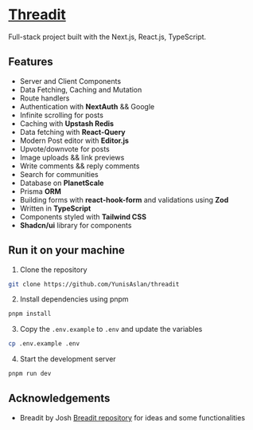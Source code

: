 # [Threadit]("https://threadit-xi.vercel.app/")

Full-stack project built with the Next.js, React.js, TypeScript.

## Features

- Server and Client Components
- Data Fetching, Caching and Mutation
- Route handlers
- Authentication with **NextAuth** && Google
- Infinite scrolling for posts
- Caching with **Upstash Redis**
- Data fetching with **React-Query**
- Modern Post editor with **Editor.js**
- Upvote/downvote for posts
- Image uploads && link previews
- Write comments && reply comments
- Search for communities
- Database on **PlanetScale**
- Prisma **ORM**
- Building forms with **react-hook-form** and validations using **Zod**
- Written in **TypeScript**
- Components styled with **Tailwind CSS**
- **Shadcn/ui** library for components

## Run it on your machine

1. Clone the repository

```bash
git clone https://github.com/YunisAslan/threadit
```

2. Install dependencies using pnpm

```bash
pnpm install
```

3. Copy the `.env.example` to `.env` and update the variables

```bash
cp .env.example .env
```

4. Start the development server

```bash
pnpm run dev
```

## Acknowledgements

- Breadit by Josh [Breadit repository](https://github.com/joschan21/breadit) for ideas and some functionalities
